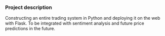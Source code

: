 ### Project description

Constructing an entire trading system in Python and deploying it on the web with Flask. To be integrated with sentiment analysis and future price predictions in the future.

